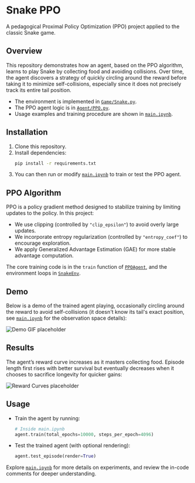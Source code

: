 # Snake PPO

A pedagogical Proximal Policy Optimization (PPO) project applied to the classic Snake game.

## Overview
This repository demonstrates how an agent, based on the PPO algorithm, learns to play Snake by collecting food and avoiding collisions. Over time, the agent discovers a strategy of quickly circling around the reward before taking it to minimize self-collisions, especially since it does not precisely track its entire tail position.

- The environment is implemented in [`Game/Snake.py`](Game/Snake.py).
- The PPO agent logic is in [`Agent/PPO.py`](Agent/PPO.py).
- Usage examples and training procedure are shown in [`main.ipynb`](main.ipynb).

## Installation
1. Clone this repository.  
2. Install dependencies:
   ```bash
   pip install -r requirements.txt
    ```
3. You can then run or modify [`main.ipynb`](main.ipynb) to train or test the PPO agent.

## PPO Algorithm
PPO is a policy gradient method designed to stabilize training by limiting updates to the policy. In this project:
- We use clipping (controlled by `"clip_epsilon"`) to avoid overly large updates.
- We incorporate entropy regularization (controlled by `"entropy_coef"`) to encourage exploration.
- We apply Generalized Advantage Estimation (GAE) for more stable advantage computation.

The core training code is in the `train` function of [`PPOAgent`](Agent/PPO.py), and the environment loops in [`SnakeEnv`](Game/Snake.py).

## Demo
Below is a demo of the trained agent playing, occasionally circling around the reward to avoid self-collisions (it doesn't know its tail's exact position, see [`main.ipynb`](main.ipynb) for the observation space details):

![Demo GIF placeholder](/assets/demo_agent_10000.gif)

## Results
The agent’s reward curve increases as it masters collecting food. Episode length first rises with better survival but eventually decreases when it chooses to sacrifice longevity for quicker gains:

![Reward Curves placeholder](/assets/rewards_curves_10000.png)

## Usage
- Train the agent by running:
  ```python
  # Inside main.ipynb
  agent.train(total_epochs=10000, steps_per_epoch=4096)
    ```
- Test the trained agent (with optional rendering):
  ```python
  agent.test_episode(render=True)
    ```

Explore [`main.ipynb`](main.ipynb) for more details on experiments, and review the in-code comments for deeper understanding.